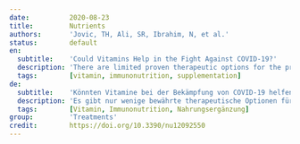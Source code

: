 ```yaml
---
date:          2020-08-23
title:         Nutrients
authors:       'Jovic, TH, Ali, SR, Ibrahim, N, et al.'
status:        default
en:
  subtitle:    'Could Vitamins Help in the Fight Against COVID-19?'
  description: 'There are limited proven therapeutic options for the prevention and treatment of COVID-19. The role of vitamin and mineral supplementation or "immunonutrition" has previously been explored in a number of clinical trials in intensive care settings, and there are several hypotheses to support their routine use. The aim of this narrative review was to investigate whether vitamin supplementation is beneficial in COVID-19. A systematic search strategy with a narrative literature summary was designed, using the Medline, EMBASE, Cochrane Trials Register, WHO International Clinical Trial Registry, and Nexis media databases. The immune-mediating, antioxidant and antimicrobial roles of vitamins A to E were explored and their potential role in the fight against COVID-19 was evaluated. The major topics extracted for narrative synthesis were physiological and immunological roles of each vitamin, their role in respiratory infections, acute respiratory distress syndrome (ARDS), and COVID-19. Vitamins A to E highlighted potentially beneficial roles in the fight against COVID-19 via antioxidant effects, immunomodulation, enhancing natural barriers, and local paracrine signaling. Level 1 and 2 evidence supports the use of thiamine, vitamin C, and vitamin D in COVID-like respiratory diseases, ARDS, and sepsis. Although there are currently no published clinical trials due to the novelty of SARS-CoV-2 infection, there is pathophysiologic rationale for exploring the use of vitamins in this global pandemic, supported by early anecdotal reports from international groups. The final outcomes of ongoing trials of vitamin supplementation are awaited with interest.'
  tags:        [vitamin, immunonutrition, supplementation]
de:
  subtitle:    'Könnten Vitamine bei der Bekämpfung von COVID-19 helfen?'
  description: 'Es gibt nur wenige bewährte therapeutische Optionen für die Prävention und Behandlung von COVID-19. Die Rolle der Vitamin- und Mineralstoffsupplementierung oder "Immunonutrition" wurde bereits in einer Reihe von klinischen Studien in der Intensivpflege untersucht, und mehrere Hypothesen unterstützen die routinemäßige Anwendung. Ziel dieser narrativen Übersichtsarbeit war, zu untersuchen, ob eine Vitaminsupplementierung bei COVID-19 von Vorteil ist. Eine systematische Suchstrategie mit einer narrativen Literaturzusammenfassung wurde entwickelt, wobei die Datenbanken Medline, EMBASE, Cochrane Trials Register, WHO International Clinical Trial Registry und Nexis Media verwendet wurden. Die immunvermittelnde, antioxidative und antimikrobielle Rolle der Vitamine A bis E wurde untersucht und ihre potenzielle Rolle bei der Bekämpfung von COVID-19 bewertet. Die wichtigsten Themen, die für die narrative Synthese extrahiert wurden, waren die physiologischen und immunologischen Funktionen der einzelnen Vitamine, ihre Rolle bei Atemwegsinfektionen, das akute Atemnotsyndrom (ARDS) und COVID-19. Bei den Vitaminen A bis E wurde eine potenziell nützliche Rolle im Kampf gegen COVID-19 durch antioxidative Wirkungen, Immunmodulation, Stärkung der natürlichen Barrieren und lokale parakrine Signalübertragung hervorgehoben. Belege der Stufen 1 und 2 unterstützen den Einsatz von Thiamin, Vitamin C und Vitamin D bei COVID-ähnlichen Atemwegserkrankungen, ARDS und Sepsis. Obwohl aufgrund der Neuartigkeit der SARS-CoV-2-Infektion derzeit keine klinischen Studien veröffentlicht wurden, gibt es pathophysiologische Gründe für die Erforschung des Einsatzes von Vitaminen bei dieser globalen Pandemie, die durch erste anekdotische Berichte internationaler Gruppen unterstützt werden. Die endgültigen Ergebnisse der laufenden Studien zur Vitaminsupplementierung werden mit Interesse erwartet.' 
  tags:        [Vitamin, Immunonutrition, Nahrungsergänzung]
group:         'Treatments'
credit:        https://doi.org/10.3390/nu12092550
---
```

